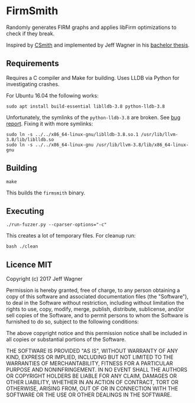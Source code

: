 # FirmSmith

Randomly generates FIRM graphs and applies libFirm optimizations
to check if they break.

Inspired by [CSmith](https://embed.cs.utah.edu/csmith/)
and implemented by Jeff Wagner in his
[bachelor thesis](http://pp.ipd.kit.edu/thesis.php?id=276).

## Requirements

Requires a C compiler and Make for building.
Uses LLDB via Python for investigating crashes.

For Ubuntu 16.04 the following works:

    sudo apt install build-essential liblldb-3.8 python-lldb-3.8

Unfortunately, the symlinks of the `python-lldb-3.8` are broken.
See [bug report](https://bugs.launchpad.net/ubuntu/+source/llvm-toolchain-3.8/+bug/1674926).
Fixing it with more symlinks:

    sudo ln -s ../../x86_64-linux-gnu/liblldb-3.8.so.1 /usr/lib/llvm-3.8/lib/liblldb.so
    sudo ln -s ../../x86_64-linux-gnu /usr/lib/llvm-3.8/lib/x86_64-linux-gnu

## Building

    make

This builds the `firmsmith` binary.

## Executing

    ./run-fuzzer.py --cparser-options="-c"

This creates a lot of temporary files.
For cleanup run:

    bash ./clean

## Licence MIT

Copyright (c) 2017 Jeff Wagner

Permission is hereby granted, free of charge, to any person obtaining a copy of this software and associated documentation files (the "Software"), to deal in the Software without restriction, including without limitation the rights to use, copy, modify, merge, publish, distribute, sublicense, and/or sell copies of the Software, and to permit persons to whom the Software is furnished to do so, subject to the following conditions:

The above copyright notice and this permission notice shall be included in all copies or substantial portions of the Software.

THE SOFTWARE IS PROVIDED "AS IS", WITHOUT WARRANTY OF ANY KIND, EXPRESS OR IMPLIED, INCLUDING BUT NOT LIMITED TO THE WARRANTIES OF MERCHANTABILITY, FITNESS FOR A PARTICULAR PURPOSE AND NONINFRINGEMENT. IN NO EVENT SHALL THE AUTHORS OR COPYRIGHT HOLDERS BE LIABLE FOR ANY CLAIM, DAMAGES OR OTHER LIABILITY, WHETHER IN AN ACTION OF CONTRACT, TORT OR OTHERWISE, ARISING FROM, OUT OF OR IN CONNECTION WITH THE SOFTWARE OR THE USE OR OTHER DEALINGS IN THE SOFTWARE.
